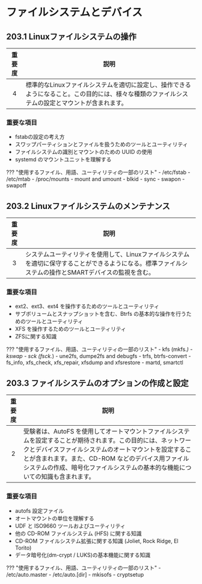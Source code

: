 # ファイルシステムとデバイス

## 203.1 Linuxファイルシステムの操作

| 重要度   | 説明 |
| :------: | ---- |
|        4 | 標準的なLinuxファイルシステムを適切に設定し、操作できるようになること。この目的には、様々な種類のファイルシステムの設定とマウントが含まれます。 |

### 重要な項目

- fstabの設定の考え方
- スワップパーティションとファイルを扱うためのツールとユーティリティ
- ファイルシステムの識別とマウントのための UUID の使用
- systemd のマウントユニットを理解する

??? "使用するファイル、用語、ユーティリティの一部のリスト"
    - /etc/fstab
    - /etc/mtab
    - /proc/mounts
    - mount and umount
    - blkid
    - sync
    - swapon
    - swapoff

## 203.2 Linuxファイルシステムのメンテナンス

| 重要度   | 説明 |
| :------: | ---- |
|        3 | システムユーティリティを使用して、Linuxファイルシステムを適切に保守することができるようになる。標準ファイルシステムの操作とSMARTデバイスの監視を含む。 |

### 重要な項目

- ext2、ext3、ext4 を操作するためのツールとユーティリティ
- サブボリュームとスナップショットを含む、Btrfs の基本的な操作を行うためのツールとユーティリティ
- XFS を操作するためのツールとユーティリティ
- ZFSに関する知識

??? "使用するファイル、用語、ユーティリティの一部のリスト"
    - kfs (mkfs.*)
    - kswap
    - sck (fsck.*)
    - une2fs, dumpe2fs and debugfs
    - trfs, btrfs-convert
    - fs_info, xfs_check, xfs_repair, xfsdump and xfsrestore
    - martd, smartctl

## 203.3 ファイルシステムのオプションの作成と設定

| 重要度   | 説明 |
| :------: | ---- |
|        2 | 受験者は、AutoFS を使用してオートマウントファイルシステムを設定することが期待されます。この目的には、ネットワークとデバイスファイルシステムのオートマウントを設定することが含まれます。また、CD-ROM などのデバイス用ファイルシステムの作成、暗号化ファイルシステムの基本的な機能についての知識も含まれます。 |

### 重要な項目

- autofs 設定ファイル
- オートマウントの単位を理解する
- UDF と ISO9660 ツールおよびユーティリティ
- 他の CD-ROM ファイルシステム (HFS) に関する知識
- CD-ROM ファイルシステム拡張に関する知識 (Joliet, Rock Ridge, El Torito)
- データ暗号化(dm-crypt / LUKS)の基本機能に関する知識

??? "使用するファイル、用語、ユーティリティの一部のリスト"
    - /etc/auto.master
    - /etc/auto.[dir]
    - mkisofs
    - cryptsetup
